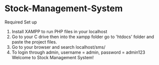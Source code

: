 ﻿# Stock-Management-System
Required Set up 
1. Install XAMPP to run PHP files in your localhost
2. Go to your C drive then into the xampp folder go to 'htdocs' folder and paste the project files.
3. Go to your browser and search localhost/sms/
4. To login through admin, username = admin, password = admin123
Welcome to Stock Management System!

